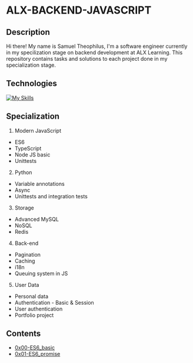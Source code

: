 # ALX-BACKEND-JAVASCRIPT

## Description
Hi there! My name is Samuel Theophilus, I'm a software engineer currently in my specilization stage on backend development at ALX Learning. This repository contains tasks and solutions to each project done in my specialization stage. 

## Technologies
[![My Skills](https://skills.thijs.gg/icons?i=js,html,nodejs,python,mysql,redis)](https://skills.thijs.gg)

## Specialization

1. Modern JavaScript
- ES6
- TypeScript
- Node JS basic
- Unittests
2. Python
- Variable annotations
- Async
- Unittests and integration tests
3. Storage
- Advanced MySQL
- NoSQL
- Redis
4. Back-end
- Pagination
- Caching
- i18n
- Queuing system in JS
5. User Data
- Personal data
- Authentication - Basic & Session
- User authentication
- Portfolio project

## Contents

* [0x00-ES6_basic](0x00-ES6_basic)
* [0x01-ES6_promise](0x01-ES6_promise)
